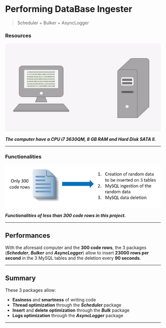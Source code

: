 
# Performing DataBase Ingester

> Scheduler + Bulker + AsyncLogger

### Resources

![From CPU To Hard Disk](src/main/resources/CPU2HD.gif)

***The computer have a CPU i7 3630QM, 8 GB RAM and Hard Disk SATA II.***

---
### Functionalities

![Functionalities](src/main/resources/Functionalities.JPG)

***Functionalities of less than 300 code rows in this project.***

---
## Performances

With the aforesaid computer and the **300 code rows**, the 3 packages (***Scheduler***, ***Bulker*** and 
***AsyncLogger***) allow to insert **23000 rows per second** in the 3 MySQL tables and the deletion 
every **90 seconds**.

---
## Summary

These 3 packages allow:

- **Easiness** and **smartness** of writing code 
- **Thread optimization** through the ***Scheduler*** package
- **Insert** and **delete optimization** through the ***Bulk*** package
- **Logs optimization** through the ***AsyncLogger*** package

---
